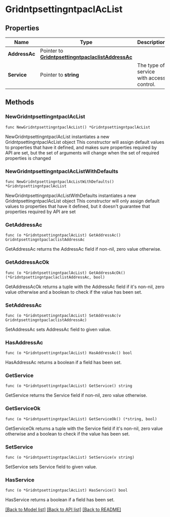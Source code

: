 # GridntpsettingntpaclAcList

## Properties

Name | Type | Description | Notes
------------ | ------------- | ------------- | -------------
**AddressAc** | Pointer to [**GridntpsettingntpaclaclistAddressAc**](GridntpsettingntpaclaclistAddressAc.md) |  | [optional] 
**Service** | Pointer to **string** | The type of service with access control. | [optional] 

## Methods

### NewGridntpsettingntpaclAcList

`func NewGridntpsettingntpaclAcList() *GridntpsettingntpaclAcList`

NewGridntpsettingntpaclAcList instantiates a new GridntpsettingntpaclAcList object
This constructor will assign default values to properties that have it defined,
and makes sure properties required by API are set, but the set of arguments
will change when the set of required properties is changed

### NewGridntpsettingntpaclAcListWithDefaults

`func NewGridntpsettingntpaclAcListWithDefaults() *GridntpsettingntpaclAcList`

NewGridntpsettingntpaclAcListWithDefaults instantiates a new GridntpsettingntpaclAcList object
This constructor will only assign default values to properties that have it defined,
but it doesn't guarantee that properties required by API are set

### GetAddressAc

`func (o *GridntpsettingntpaclAcList) GetAddressAc() GridntpsettingntpaclaclistAddressAc`

GetAddressAc returns the AddressAc field if non-nil, zero value otherwise.

### GetAddressAcOk

`func (o *GridntpsettingntpaclAcList) GetAddressAcOk() (*GridntpsettingntpaclaclistAddressAc, bool)`

GetAddressAcOk returns a tuple with the AddressAc field if it's non-nil, zero value otherwise
and a boolean to check if the value has been set.

### SetAddressAc

`func (o *GridntpsettingntpaclAcList) SetAddressAc(v GridntpsettingntpaclaclistAddressAc)`

SetAddressAc sets AddressAc field to given value.

### HasAddressAc

`func (o *GridntpsettingntpaclAcList) HasAddressAc() bool`

HasAddressAc returns a boolean if a field has been set.

### GetService

`func (o *GridntpsettingntpaclAcList) GetService() string`

GetService returns the Service field if non-nil, zero value otherwise.

### GetServiceOk

`func (o *GridntpsettingntpaclAcList) GetServiceOk() (*string, bool)`

GetServiceOk returns a tuple with the Service field if it's non-nil, zero value otherwise
and a boolean to check if the value has been set.

### SetService

`func (o *GridntpsettingntpaclAcList) SetService(v string)`

SetService sets Service field to given value.

### HasService

`func (o *GridntpsettingntpaclAcList) HasService() bool`

HasService returns a boolean if a field has been set.


[[Back to Model list]](../README.md#documentation-for-models) [[Back to API list]](../README.md#documentation-for-api-endpoints) [[Back to README]](../README.md)


